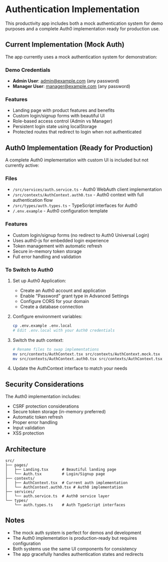 # Authentication Implementation

This productivity app includes both a mock authentication system for demo purposes and a complete Auth0 implementation ready for production use.

## Current Implementation (Mock Auth)

The app currently uses a mock authentication system for demonstration:

### Demo Credentials
- **Admin User**: admin@example.com (any password)
- **Manager User**: manager@example.com (any password)

### Features
- Landing page with product features and benefits
- Custom login/signup forms with beautiful UI
- Role-based access control (Admin vs Manager)
- Persistent login state using localStorage
- Protected routes that redirect to login when not authenticated

## Auth0 Implementation (Ready for Production)

A complete Auth0 implementation with custom UI is included but not currently active:

### Files
- `/src/services/auth.service.ts` - Auth0 WebAuth client implementation
- `/src/contexts/AuthContext.auth0.tsx` - Auth0 context with full authentication flow
- `/src/types/auth.types.ts` - TypeScript interfaces for Auth0
- `/.env.example` - Auth0 configuration template

### Features
- Custom login/signup forms (no redirect to Auth0 Universal Login)
- Uses auth0-js for embedded login experience
- Token management with automatic refresh
- Secure in-memory token storage
- Full error handling and validation

### To Switch to Auth0

1. Set up Auth0 Application:
   - Create an Auth0 account and application
   - Enable "Password" grant type in Advanced Settings
   - Configure CORS for your domain
   - Create a database connection

2. Configure environment variables:
   ```bash
   cp .env.example .env.local
   # Edit .env.local with your Auth0 credentials
   ```

3. Switch the auth context:
   ```bash
   # Rename files to swap implementations
   mv src/contexts/AuthContext.tsx src/contexts/AuthContext.mock.tsx
   mv src/contexts/AuthContext.auth0.tsx src/contexts/AuthContext.tsx
   ```

4. Update the AuthContext interface to match your needs

## Security Considerations

The Auth0 implementation includes:
- CSRF protection considerations
- Secure token storage (in-memory preferred)
- Automatic token refresh
- Proper error handling
- Input validation
- XSS protection

## Architecture

```
src/
├── pages/
│   ├── Landing.tsx      # Beautiful landing page
│   └── Auth.tsx         # Login/Signup page
├── contexts/
│   ├── AuthContext.tsx  # Current auth implementation
│   └── AuthContext.auth0.tsx # Auth0 implementation
├── services/
│   └── auth.service.ts  # Auth0 service layer
└── types/
    └── auth.types.ts    # Auth TypeScript interfaces
```

## Notes

- The mock auth system is perfect for demos and development
- The Auth0 implementation is production-ready but requires configuration
- Both systems use the same UI components for consistency
- The app gracefully handles authentication states and redirects